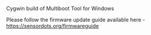 Cygwin build of Multiboot Tool for Windows

Please follow the firmware update guide available here - https://sensordots.org/firmwareguide
